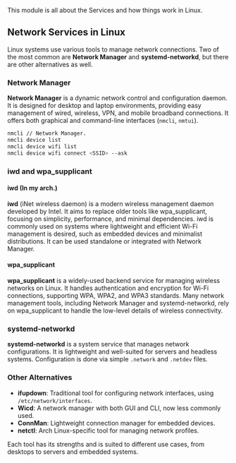 This module is all about the Services and how things work in Linux. 

## Network Services in Linux

Linux systems use various tools to manage network connections. Two of the most common are **Network Manager** and **systemd-networkd**, but there are other alternatives as well.

### Network Manager

**Network Manager** is a dynamic network control and configuration daemon. It is designed for desktop and laptop environments, providing easy management of wired, wireless, VPN, and mobile broadband connections. It offers both graphical and command-line interfaces (`nmcli`, `nmtui`).

```bash 
nmcli // Network Manager. 
nmcli device list 
nmcli device wifi list 
nmcli device wifi connect <SSID> --ask 
```


### iwd and wpa_supplicant

#### iwd (In my arch.)

**iwd** (iNet wireless daemon) is a modern wireless management daemon developed by Intel. It aims to replace older tools like wpa_supplicant, focusing on simplicity, performance, and minimal dependencies. iwd is commonly used on systems where lightweight and efficient Wi-Fi management is desired, such as embedded devices and minimalist distributions. It can be used standalone or integrated with Network Manager.

#### wpa_supplicant

**wpa_supplicant** is a widely-used backend service for managing wireless networks on Linux. It handles authentication and encryption for Wi-Fi connections, supporting WPA, WPA2, and WPA3 standards. Many network management tools, including Network Manager and systemd-networkd, rely on wpa_supplicant to handle the low-level details of wireless connectivity.

### systemd-networkd

**systemd-networkd** is a system service that manages network configurations. It is lightweight and well-suited for servers and headless systems. Configuration is done via simple `.network` and `.netdev` files.

### Other Alternatives

- **ifupdown**: Traditional tool for configuring network interfaces, using `/etc/network/interfaces`.
- **Wicd**: A network manager with both GUI and CLI, now less commonly used.
- **ConnMan**: Lightweight connection manager for embedded devices.
- **netctl**: Arch Linux-specific tool for managing network profiles.

Each tool has its strengths and is suited to different use cases, from desktops to servers and embedded systems.